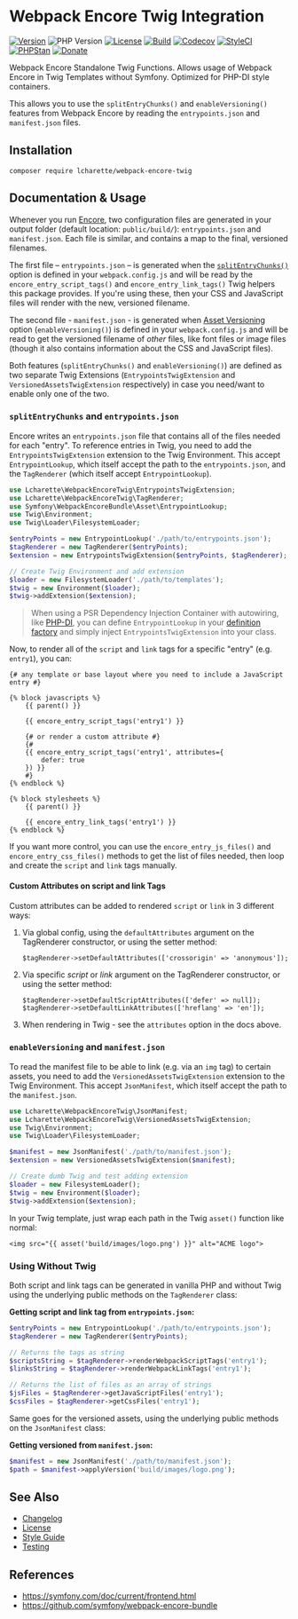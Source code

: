 # Webpack Encore Twig Integration

[![Version](https://img.shields.io/github/v/release/lcharette/webpack-encore-twig?sort=semver)](https://github.com/lcharette/webpack-encore-twig/releases)
![PHP Version](https://img.shields.io/badge/php-%5E8.0-brightgreen)
[![License](https://img.shields.io/badge/license-MIT-brightgreen.svg)](LICENSE)
[![Build](https://img.shields.io/github/workflow/status/lcharette/webpack-encore-twig/Build/main?logo=github)](https://github.com/lcharette/webpack-encore-twig/actions)
[![Codecov](https://codecov.io/gh/lcharette/webpack-encore-twig/branch/main/graph/badge.svg)](https://app.codecov.io/gh/lcharette/webpack-encore-twig/branch/main)
[![StyleCI](https://github.styleci.io/repos/444619108/shield?branch=main&style=flat)](https://github.styleci.io/repos/444619108)
[![PHPStan](https://img.shields.io/github/workflow/status/lcharette/webpack-encore-twig/PHPStan/main?label=PHPStan)](https://github.com/lcharette/webpack-encore-twig/actions/workflows/PHPStan.yml)
[![Donate](https://img.shields.io/badge/Donate-Buy%20Me%20a%20Coffee-blue.svg)](https://ko-fi.com/lcharette)

Webpack Encore Standalone Twig Functions. Allows usage of Webpack Encore in Twig Templates without Symfony. Optimized for PHP-DI style containers.

This allows you to use the `splitEntryChunks()` and `enableVersioning()` features from Webpack Encore by reading the `entrypoints.json` and `manifest.json` files.

## Installation
```
composer require lcharette/webpack-encore-twig
```

## Documentation & Usage

Whenever you run [Encore](https://symfony.com/doc/current/frontend.html), two configuration files are generated in your output folder (default location: `public/build/`): `entrypoints.json` and `manifest.json`. Each file is similar, and contains a map to the final, versioned filenames.

The first file – `entrypoints.json` – is generated when the [`splitEntryChunks()`](https://symfony.com/doc/current/frontend/encore/split-chunks.html) option is defined in your `webpack.config.js` and will be read by the `encore_entry_script_tags()` and `encore_entry_link_tags()` Twig helpers this package provides. If you're using these, then your CSS and JavaScript files will render with the new, versioned filename.

The second file - `manifest.json` - is generated when [Asset Versioning](https://symfony.com/doc/current/frontend/encore/versioning.html#load-manifest-files) option (`enableVersioning()`) is defined in your `webpack.config.js` and will be read to get the versioned filename of _other_ files, like font files or image files (though it also contains information about the CSS and JavaScript files).

Both features (`splitEntryChunks()` and `enableVersioning()`) are defined as two separate Twig Extensions (`EntrypointsTwigExtension` and `VersionedAssetsTwigExtension` respectively) in case you need/want to enable only one of the two.

### `splitEntryChunks` and `entrypoints.json`

Encore writes an `entrypoints.json` file that contains all of the files needed for each "entry". To reference entries in Twig, you need to add the `EntrypointsTwigExtension` extension to the Twig Environment. This accept `EntrypointLookup`, which itself accept the path to the `entrypoints.json`, and the `TagRenderer` (which itself accept `EntrypointLookup`).

```php
use Lcharette\WebpackEncoreTwig\EntrypointsTwigExtension;
use Lcharette\WebpackEncoreTwig\TagRenderer;
use Symfony\WebpackEncoreBundle\Asset\EntrypointLookup;
use Twig\Environment;
use Twig\Loader\FilesystemLoader;

$entryPoints = new EntrypointLookup('./path/to/entrypoints.json');
$tagRenderer = new TagRenderer($entryPoints);
$extension = new EntrypointsTwigExtension($entryPoints, $tagRenderer);

// Create Twig Environment and add extension
$loader = new FilesystemLoader('./path/to/templates');
$twig = new Environment($loader);
$twig->addExtension($extension);
```

> When using a PSR Dependency Injection Container with autowiring, like [PHP-DI](https://php-di.org), you can define `EntrypointLookup` in your [definition factory](https://php-di.org/doc/php-definitions.html#factories) and simply inject `EntrypointsTwigExtension` into your class.

Now, to render all of the `script` and `link` tags for a specific "entry" (e.g. `entry1`), you can:

```twig
{# any template or base layout where you need to include a JavaScript entry #}

{% block javascripts %}
    {{ parent() }}

    {{ encore_entry_script_tags('entry1') }}

    {# or render a custom attribute #}
    {#
    {{ encore_entry_script_tags('entry1', attributes={
        defer: true
    }) }}
    #}
{% endblock %}

{% block stylesheets %}
    {{ parent() }}

    {{ encore_entry_link_tags('entry1') }}
{% endblock %}
```

If you want more control, you can use the `encore_entry_js_files()` and `encore_entry_css_files()` methods to get the list of files needed, then loop and create the `script` and `link` tags manually.

#### Custom Attributes on script and link Tags

Custom attributes can be added to rendered `script` or `link` in 3 different ways:

1. Via global config, using the `defaultAttributes` argument on the TagRenderer constructor, or using the setter method: 
   ```
   $tagRenderer->setDefaultAttributes(['crossorigin' => 'anonymous']);
   ``` 

1. Via specific _script_ or _link_ argument on the TagRenderer constructor, or using the setter method:
   ```
   $tagRenderer->setDefaultScriptAttributes(['defer' => null]);
   $tagRenderer->setDefaultLinkAttributes(['hreflang' => 'en']);
   ``` 

1. When rendering in Twig - see the `attributes` option in the docs above.


### `enableVersioning` and `manifest.json`

To read the manifest file to be able to link (e.g. via an `img` tag) to certain assets, you need to add the `VersionedAssetsTwigExtension` extension to the Twig Environment. This accept `JsonManifest`, which itself accept the path to the `manifest.json`.

```php 
use Lcharette\WebpackEncoreTwig\JsonManifest;
use Lcharette\WebpackEncoreTwig\VersionedAssetsTwigExtension;
use Twig\Environment;
use Twig\Loader\FilesystemLoader;

$manifest = new JsonManifest('./path/to/manifest.json');
$extension = new VersionedAssetsTwigExtension($manifest);

// Create dumb Twig and test adding extension
$loader = new FilesystemLoader();
$twig = new Environment($loader);
$twig->addExtension($extension);
```

In your Twig template, just wrap each path in the Twig `asset()` function like normal:

```twig
<img src="{{ asset('build/images/logo.png') }}" alt="ACME logo">
```

### Using Without Twig

Both script and link tags can be generated in vanilla PHP and without Twig using the underlying public methods on the `TagRenderer` class:

**Getting script and link tag from `entrypoints.json`:**
```php
$entryPoints = new EntrypointLookup('./path/to/entrypoints.json');
$tagRenderer = new TagRenderer($entryPoints);

// Returns the tags as string
$scriptsString = $tagRenderer->renderWebpackScriptTags('entry1');
$linksString = $tagRenderer->renderWebpackLinkTags('entry1');

// Returns the list of files as an array of strings
$jsFiles = $tagRenderer->getJavaScriptFiles('entry1');
$cssFiles = $tagRenderer->getCssFiles('entry1');
```

Same goes for the versioned assets, using the underlying public methods on the `JsonManifest` class:

**Getting versioned from `manifest.json`:**
```php 
$manifest = new JsonManifest('./path/to/manifest.json');
$path = $manifest->applyVersion('build/images/logo.png');
```

## See Also
- [Changelog](CHANGELOG.md)
- [License](LICENSE)
- [Style Guide](.github/STYLE-GUIDE.md)
- [Testing](.github/RUNNING_TESTS.md)

## References
- https://symfony.com/doc/current/frontend.html
- https://github.com/symfony/webpack-encore-bundle

